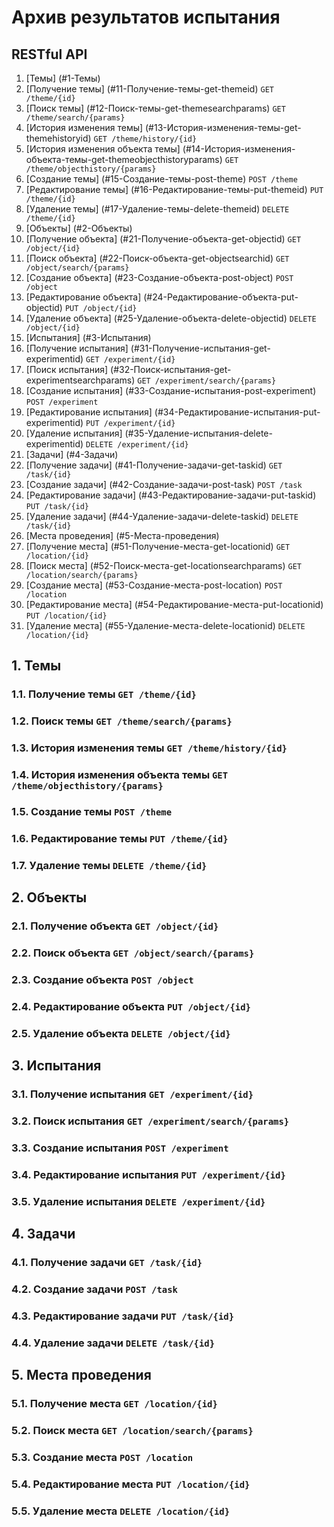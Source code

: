 # Архив результатов испытания


## RESTful API

1. [Темы] (#1-Темы)
  1. [Получение темы] (#11-Получение-темы-get-themeid) `GET /theme/{id}`
  2. [Поиск темы] (#12-Поиск-темы-get-themesearchparams) `GET /theme/search/{params}`
  3. [История изменения темы] (#13-История-изменения-темы-get-themehistoryid) `GET /theme/history/{id}`
  4. [История изменения объекта темы] (#14-История-изменения-объекта-темы-get-themeobjecthistoryparams) `GET /theme/objecthistory/{params}`
  5. [Создание темы] (#15-Создание-темы-post-theme) `POST /theme`
  6. [Редактирование темы] (#16-Редактирование-темы-put-themeid) `PUT /theme/{id}`
  7. [Удаление темы] (#17-Удаление-темы-delete-themeid) `DELETE /theme/{id}`
2. [Объекты] (#2-Объекты)
  1. [Получение объекта] (#21-Получение-объекта-get-objectid) `GET /object/{id}`
  2. [Поиск объекта] (#22-Поиск-объекта-get-objectsearchid) `GET /object/search/{params}`
  3. [Создание объекта] (#23-Создание-объекта-post-object) `POST /object`
  4. [Редактирование объекта] (#24-Редактирование-объекта-put-objectid) `PUT /object/{id}`
  5. [Удаление объекта] (#25-Удаление-объекта-delete-objectid) `DELETE /object/{id}`
3. [Испытания] (#3-Испытания)
  1. [Получение испытания] (#31-Получение-испытания-get-experimentid) `GET /experiment/{id}`
  2. [Поиск испытания] (#32-Поиск-испытания-get-experimentsearchparams) `GET /experiment/search/{params}`
  3. [Создание испытания] (#33-Создание-испытания-post-experiment) `POST /experiment`
  4. [Редактирование испытания] (#34-Редактирование-испытания-put-experimentid) `PUT /experiment/{id}`
  5. [Удаление испытания] (#35-Удаление-испытания-delete-experimentid) `DELETE /experiment/{id}`
4. [Задачи] (#4-Задачи)
  1. [Получение задачи] (#41-Получение-задачи-get-taskid) `GET /task/{id}`
  2. [Создание задачи] (#42-Создание-задачи-post-task) `POST /task`
  3. [Редактирование задачи] (#43-Редактирование-задачи-put-taskid) `PUT /task/{id}`
  4. [Удаление задачи] (#44-Удаление-задачи-delete-taskid) `DELETE /task/{id}`
5. [Места проведения] (#5-Места-проведения)
  1. [Получение места] (#51-Получение-места-get-locationid) `GET /location/{id}`
  2. [Поиск места] (#52-Поиск-места-get-locationsearchparams) `GET /location/search/{params}`
  3. [Создание места] (#53-Создание-места-post-location) `POST /location`
  4. [Редактирование места] (#54-Редактирование-места-put-locationid) `PUT /location/{id}`
  5. [Удаление места] (#55-Удаление-места-delete-locationid) `DELETE /location/{id}`


## 1. Темы

### 1.1. Получение темы `GET /theme/{id}`

### 1.2. Поиск темы `GET /theme/search/{params}`

### 1.3. История изменения темы `GET /theme/history/{id}`

### 1.4. История изменения объекта темы `GET /theme/objecthistory/{params}`

### 1.5. Создание темы `POST /theme`

### 1.6. Редактирование темы `PUT /theme/{id}`

### 1.7. Удаление темы `DELETE /theme/{id}`


## 2. Объекты

### 2.1. Получение объекта `GET /object/{id}`

### 2.2. Поиск объекта `GET /object/search/{params}`

### 2.3. Создание объекта `POST /object`

### 2.4. Редактирование объекта `PUT /object/{id}`

### 2.5. Удаление объекта `DELETE /object/{id}`


## 3. Испытания

### 3.1. Получение испытания `GET /experiment/{id}`

### 3.2. Поиск испытания `GET /experiment/search/{params}`

### 3.3. Создание испытания `POST /experiment`

### 3.4. Редактирование испытания `PUT /experiment/{id}`

### 3.5. Удаление испытания `DELETE /experiment/{id}`


## 4. Задачи

### 4.1. Получение задачи `GET /task/{id}`

### 4.2. Создание задачи `POST /task`

### 4.3. Редактирование задачи `PUT /task/{id}`

### 4.4. Удаление задачи `DELETE /task/{id}`


## 5. Места проведения

### 5.1. Получение места `GET /location/{id}`

### 5.2. Поиск места `GET /location/search/{params}`

### 5.3. Создание места `POST /location`

### 5.4. Редактирование места `PUT /location/{id}`

### 5.5. Удаление места `DELETE /location/{id}`
